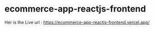 # ecommerce-app-reactjs-frontend

Her is the Live url : https://ecommerce-app-reactjs-frontend.vercel.app/
